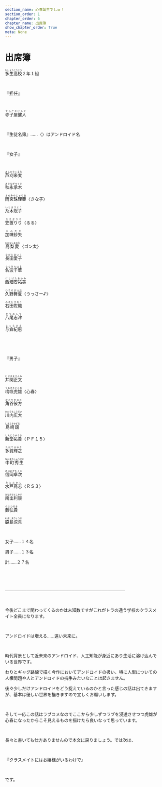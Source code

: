 ```yaml
---
section_name: 心春誕生でしゅ！
section_order: 1
chapter_order: 6
chapter_name: 出席簿
show_chapter_order: True
meta: None
---
```


# 出席簿
<div class="novel_view" id="novel_honbun">
 <p id="L1">
  <ruby>
   <rb>
    多生高校
   </rb>
   <rp>
    (
   </rp>
   <rt>
    たしょうこうこう
   </rt>
   <rp>
    )
   </rp>
  </ruby>
  ２年１組
 </p>
 <p id="L2">
  <br/>
 </p>
 <p id="L3">
  『担任』
 </p>
 <p id="L4">
  <br/>
 </p>
 <p id="L5">
  <ruby>
   <rb>
    寺子屋健人
   </rb>
   <rp>
    (
   </rp>
   <rt>
    てらごやけんと
   </rt>
   <rp>
    )
   </rp>
  </ruby>
 </p>
 <p id="L6">
  <br/>
 </p>
 <p id="L7">
  『生徒名簿』……〈〉はアンドロイド名
 </p>
 <p id="L8">
  <br/>
 </p>
 <p id="L9">
  『女子』
 </p>
 <p id="L10">
  <br/>
 </p>
 <p id="L11">
  <ruby>
   <rb>
    芦刈來実
   </rb>
   <rp>
    (
   </rp>
   <rt>
    あしかりくるみ
   </rt>
   <rp>
    )
   </rp>
  </ruby>
 </p>
 <p id="L12">
  <ruby>
   <rb>
    秋永承木
   </rb>
   <rp>
    (
   </rp>
   <rt>
    あきながつぐき
   </rt>
   <rp>
    )
   </rp>
  </ruby>
 </p>
 <p id="L13">
  <ruby>
   <rb>
    雨宮珠理亜
   </rb>
   <rp>
    (
   </rp>
   <rt>
    あめみやじゅりあ
   </rt>
   <rp>
    )
   </rp>
  </ruby>
  〈きな子〉
 </p>
 <p id="L14">
  <ruby>
   <rb>
    糸木聡子
   </rb>
   <rp>
    (
   </rp>
   <rt>
    いときさとこ
   </rt>
   <rp>
    )
   </rp>
  </ruby>
 </p>
 <p id="L15">
  <ruby>
   <rb>
    笠置りり
   </rb>
   <rp>
    (
   </rp>
   <rt>
    かさぎりり
   </rt>
   <rp>
    )
   </rp>
  </ruby>
  〈るる〉
 </p>
 <p id="L16">
  <ruby>
   <rb>
    加味紗矢
   </rb>
   <rp>
    (
   </rp>
   <rt>
    かみさや
   </rt>
   <rp>
    )
   </rp>
  </ruby>
 </p>
 <p id="L17">
  <ruby>
   <rb>
    高梨愛
   </rb>
   <rp>
    (
   </rp>
   <rt>
    たかなしまなみ
   </rt>
   <rp>
    )
   </rp>
  </ruby>
  〈ゴン太〉
 </p>
 <p id="L18">
  <ruby>
   <rb>
    長田愛子
   </rb>
   <rp>
    (
   </rp>
   <rt>
    ながたあいこ
   </rt>
   <rp>
    )
   </rp>
  </ruby>
 </p>
 <p id="L19">
  <ruby>
   <rb>
    名波千華
   </rb>
   <rp>
    (
   </rp>
   <rt>
    ななみちはる
   </rt>
   <rp>
    )
   </rp>
  </ruby>
 </p>
 <p id="L20">
  <ruby>
   <rb>
    西畑安祐美
   </rb>
   <rp>
    (
   </rp>
   <rt>
    にしばたあゆみ
   </rt>
   <rp>
    )
   </rp>
  </ruby>
 </p>
 <p id="L21">
  <ruby>
   <rb>
    久野舞夏
   </rb>
   <rp>
    (
   </rp>
   <rt>
    ひさのまいか
   </rt>
   <rp>
    )
   </rp>
  </ruby>
  〈うっさー♪〉
 </p>
 <p id="L22">
  <ruby>
   <rb>
    右田佐織
   </rb>
   <rp>
    (
   </rp>
   <rt>
    みぎたさおり
   </rt>
   <rp>
    )
   </rp>
  </ruby>
 </p>
 <p id="L23">
  <ruby>
   <rb>
    八尾志津
   </rb>
   <rp>
    (
   </rp>
   <rt>
    やつおしづ
   </rt>
   <rp>
    )
   </rp>
  </ruby>
 </p>
 <p id="L24">
  <ruby>
   <rb>
    与倉紀恵
   </rb>
   <rp>
    (
   </rp>
   <rt>
    よくらきえ
   </rt>
   <rp>
    )
   </rp>
  </ruby>
 </p>
 <p id="L25">
  <br/>
 </p>
 <p id="L26">
  <br/>
 </p>
 <p id="L27">
  『男子』
 </p>
 <p id="L28">
  <br/>
 </p>
 <p id="L29">
  <ruby>
   <rb>
    井関正文
   </rb>
   <rp>
    (
   </rp>
   <rt>
    いせきまさふみ
   </rt>
   <rp>
    )
   </rp>
  </ruby>
 </p>
 <p id="L30">
  <ruby>
   <rb>
    梅咲虎雄
   </rb>
   <rp>
    (
   </rp>
   <rt>
    うめさきとらお
   </rt>
   <rp>
    )
   </rp>
  </ruby>
  〈心春〉
 </p>
 <p id="L31">
  <ruby>
   <rb>
    角谷彼方
   </rb>
   <rp>
    (
   </rp>
   <rt>
    かどやかなた
   </rt>
   <rp>
    )
   </rp>
  </ruby>
 </p>
 <p id="L32">
  <ruby>
   <rb>
    川内広大
   </rb>
   <rp>
    (
   </rp>
   <rt>
    かわうちこうだい
   </rt>
   <rp>
    )
   </rp>
  </ruby>
 </p>
 <p id="L33">
  <ruby>
   <rb>
    島崎譲
   </rb>
   <rp>
    (
   </rp>
   <rt>
    しまさきゆずる
   </rt>
   <rp>
    )
   </rp>
  </ruby>
 </p>
 <p id="L34">
  <ruby>
   <rb>
    新堂祐貴
   </rb>
   <rp>
    (
   </rp>
   <rt>
    しんどうゆうき
   </rt>
   <rp>
    )
   </rp>
  </ruby>
  〈ＰＦ１５〉
 </p>
 <p id="L35">
  <ruby>
   <rb>
    多賀輝之
   </rb>
   <rp>
    (
   </rp>
   <rt>
    たがてるゆき
   </rt>
   <rp>
    )
   </rp>
  </ruby>
 </p>
 <p id="L36">
  <ruby>
   <rb>
    中町秀生
   </rb>
   <rp>
    (
   </rp>
   <rt>
    なかまちしゅうせい
   </rt>
   <rp>
    )
   </rp>
  </ruby>
 </p>
 <p id="L37">
  <ruby>
   <rb>
    信岡卓次
   </rb>
   <rp>
    (
   </rp>
   <rt>
    のぶおかたくじ
   </rt>
   <rp>
    )
   </rp>
  </ruby>
 </p>
 <p id="L38">
  <ruby>
   <rb>
    水戸高志
   </rb>
   <rp>
    (
   </rp>
   <rt>
    みとたかし
   </rt>
   <rp>
    )
   </rp>
  </ruby>
  〈ＲＳ３〉
 </p>
 <p id="L39">
  <ruby>
   <rb>
    南出利康
   </rb>
   <rp>
    (
   </rp>
   <rt>
    みなみでとしやす
   </rt>
   <rp>
    )
   </rp>
  </ruby>
 </p>
 <p id="L40">
  <ruby>
   <rb>
    藪弘貴
   </rb>
   <rp>
    (
   </rp>
   <rt>
    やぶひろき
   </rt>
   <rp>
    )
   </rp>
  </ruby>
 </p>
 <p id="L41">
  <ruby>
   <rb>
    脇島涼真
   </rb>
   <rp>
    (
   </rp>
   <rt>
    わきしまりょうま
   </rt>
   <rp>
    )
   </rp>
  </ruby>
 </p>
 <p id="L42">
  <br/>
 </p>
 <p id="L43">
  女子……１４名
 </p>
 <p id="L44">
  男子……１３名
 </p>
 <p id="L45">
  計……２７名
 </p>
 <p id="L46">
  <br/>
 </p>
 <p id="L47">
  <br/>
 </p>
 <p id="L48">
  ────────────────────────────────────────
 </p>
 <p id="L49">
  <br/>
 </p>
 <p id="L50">
  今後どこまで関わってくるのかは未知数ですがこれがトラの通う学校のクラスメイト全員になります。
 </p>
 <p id="L51">
  <br/>
 </p>
 <p id="L52">
  アンドロイドは増える……遠い未来に。
 </p>
 <p id="L53">
  <br/>
 </p>
 <p id="L54">
  時代背景として近未来のアンドロイド、人工知能が身近にあり生活に溶け込んでいる世界です。
 </p>
 <p id="L55">
  わりとギャグ路線で描く今作においてアンドロイドの扱い、特に人型についての人権問題や人とアンドロイドの抗争みたいなことは起きません。
 </p>
 <p id="L56">
  後々少しだけアンドロイドをどう捉えているのかと言った感じの話は出てきますが、基本は優しい世界を描きますので宜しくお願いします。
 </p>
 <p id="L57">
  <br/>
 </p>
 <p id="L58">
  そして一応この話はラブコメなのでここから少しずつラブを浸透させつつ虎雄が心春になったからこそ見えるものを描けたら良いなって思っています。
 </p>
 <p id="L59">
  <br/>
 </p>
 <p id="L60">
  長々と書いても仕方ありませんので本文に戻りましょう。では次は、
 </p>
 <p id="L61">
  <br/>
 </p>
 <p id="L62">
  『クラスメイトにはお嬢様がいるわけで』
 </p>
 <p id="L63">
  <br/>
 </p>
 <p id="L64">
  です。
 </p>
</div>

